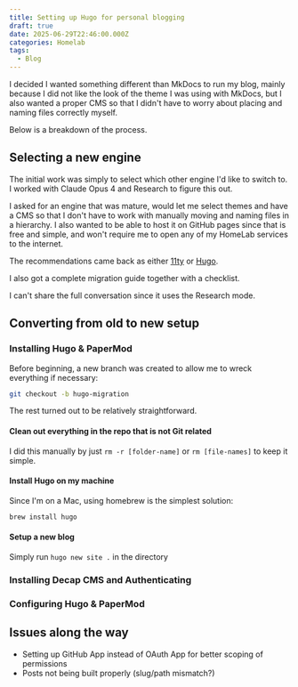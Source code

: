 ```yaml
---
title: Setting up Hugo for personal blogging
draft: true
date: 2025-06-29T22:46:00.000Z
categories: Homelab
tags:
  - Blog
---
```

I decided I wanted something different than MkDocs to run my blog, mainly because I did not like the look of the theme I was using with MkDocs, but I also wanted a proper CMS so that I didn't have to worry about placing and naming files correctly myself.

Below is a breakdown of the process.

## Selecting a new engine

The initial work was simply to select which other engine I'd like to switch to. I worked with Claude Opus 4 and Research to figure this out.

I asked for an engine that was mature, would let me select themes and have a CMS so that I don't have to work with manually moving and naming files in a hierarchy. I also wanted to be able to host it on GitHub pages since that is free and simple, and won't require me to open any of my HomeLab services to the internet.

The recommendations came back as either [11ty](https://www.11ty.dev) or [Hugo](https://gohugo.io).

I also got a complete migration guide together with a checklist.

I can't share the full conversation since it uses the Research mode.

## Converting from old to new setup

### Installing Hugo & PaperMod

Before beginning, a new branch was created to allow me to wreck everything if necessary:

```bash
git checkout -b hugo-migration
```

The rest turned out to be relatively straightforward.

#### Clean out everything in the repo that is not Git related
I did this manually by just `rm -r [folder-name]` or `rm [file-names]` to keep it simple.

#### Install Hugo on my machine
Since I'm on a Mac, using homebrew is the simplest solution:

```bash
brew install hugo
```

#### Setup a new blog
Simply run `hugo new site .` in the directory



### Installing Decap CMS and Authenticating

### Configuring Hugo & PaperMod

## Issues along the way

* Setting up GitHub App instead of OAuth App for better scoping of permissions
* Posts not being built properly (slug/path mismatch?)
